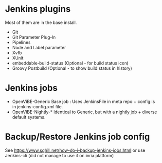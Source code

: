 # Jenkins plugins

Most of them are in the base install.
* Git
* Git Parameter Plug-In 
* Pipelines
* Node and Label parameter
* Xvfb
* XUnit
* embeddable-build-status (Optional - for build status icon)
* Groovy Postbuild (Optional - to show build status in history)

# Jenkins jobs
* OpenViBE-Generic     Base job : Uses JenkinsFile in meta repo + config is in jenkins-config.xml file.
* OpenViBE-Nightly-*   Identical to Generic, but with a nightly job + diverse default systems.

# Backup/Restore Jenkins job config
See https://www.sghill.net/how-do-i-backup-jenkins-jobs.html or use Jenkins-cli (did not manage to use it on inria platform)
